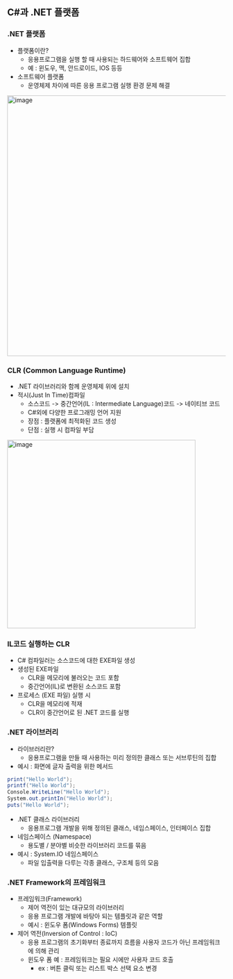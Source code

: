 ## <strong>C#과 .NET 플랫폼</strong>
### <strong>.NET 플랫폼</strong>
- 플랫폼이란?
    - 응용프로그램을 실행 할 때 사용되는 하드웨어와 소프트웨어 집합
    - 예 : 윈도우, 맥, 안드로이드, IOS 등등
- 소프트웨어 플랫폼
    - 운영체제 차이에 따른 응용 프로그램 실행 환경 문제 해결
<img width="600" alt="image" src="https://user-images.githubusercontent.com/99342700/231626323-ec487d60-b625-4a37-89d0-352d64bfb709.png">

### <strong>CLR (Common Language Runtime)</strong>
- .NET 라이브러리와 함께 운영체제 위에 설치
- 적시(Just In Time)컴파일
    - 소스코드 -> 중간언어(IL : Intermediate Language)코드 -> 네이티브 코드
    - C#외에 다양한 프로그래밍 언어 지원
    - 장점 : 플랫폼에 최적화된 코드 생성
    - 단점 : 실행 시 컴파일 부담
<img width="434" alt="image" src="https://user-images.githubusercontent.com/99342700/231627032-53fe7417-4dfe-4fb5-b544-0e0f93725a7a.png">

### <strong>IL코드 실행하는 CLR</strong>
- C# 컴파일러는 소스코드에 대한 EXE파일 생성
- 생성된 EXE파일
    - CLR을 메모리에 불러오는 코드 포함
    - 중간언어(IL)로 변환된 소스코드 포함
- 프로세스 (EXE 파일) 실행 시
    - CLR을 메모리에 적재
    - CLR이 중간언어로 된 .NET 코드를 실행

### <strong>.NET 라이브러리</strong>
- 라이브러리란?
    - 응용프로그램을 만들 때 사용하는 미리 정의한 클래스 또는 서브루틴의 집합
- 예시 : 화면에 글자 출력을 위한 메서드
```c#
print("Hello World");
printf("Hello World");
Console.WriteLine("Hello World");
System.out.printIn("Hello World");
puts("Hello World");
```
- .NET 클래스 라이브러리
    - 응용프로그램 개발을 위해 정의된 클래스, 네임스페이스, 인터페이스 집합
- 네임스페이스 (Namespace)
    - 용도별 / 분야별 비슷한 라이브러리 코드를 묶음
- 예시 : System.IO 네임스페이스
    - 파일 입출력을 다루는 각종 클래스, 구조체 등의 모음

### <strong>.NET Framework의 프레임워크</strong>
- 프레임워크(Framework)
    - 제어 역전이 있는 대규모의 라이브러리
    - 응용 프로그램 개발에 바탕아 되는 템플릿과 같은 역할
    - 예시 : 윈도우 폼(Windows Forms) 템플릿
- 제어 역전(Inversion of Control : IoC)
    - 응용 프로그램의 초기화부터 종료까지 흐름을 사용자 코드가 아닌 프레임워크에 의해 관리
    - 윈도우 폼 예 : 프레임워크는 필요 시에만 사용자 코드 호출
        - ex : 버튼 클릭 또는 리스트 박스 선택 요소 변경

